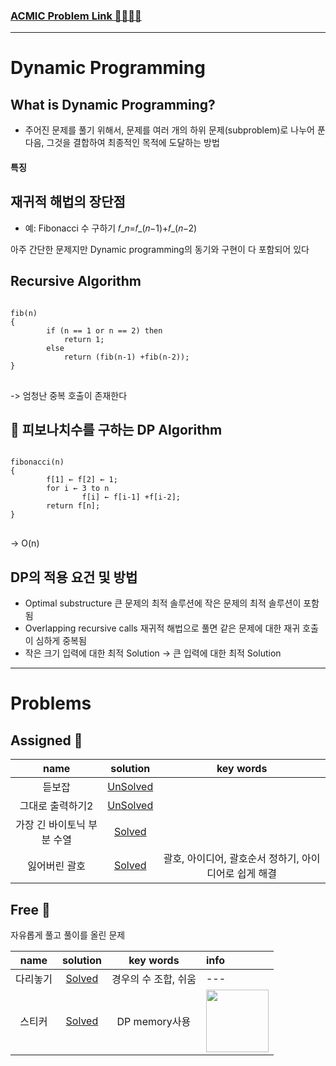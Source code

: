 ### [ACMIC Problem Link 👨‍💻👩‍💻](https://www.acmicpc.net/group/practice/9719/1)

---

# Dynamic Programming

## What is Dynamic Programming?

* 주어진 문제를 풀기 위해서, 문제를 여러 개의 하위 문제(subproblem)로 나누어 푼 다음, 그것을 결합하여 최종적인 목적에 도달하는 방법


#### 특징
## 재귀적 해법의 장단점
* 예: Fibonacci 수 구하기
𝑓_𝑛=𝑓_(𝑛−1)+𝑓_(𝑛−2)

아주 간단한 문제지만 Dynamic programming의 동기와 구현이 다 포함되어 있다

## Recursive Algorithm
<pre>
<code>
fib(n) 
{ 
        if (n == 1 or n == 2) then
            return 1; 
        else
            return (fib(n-1) +fib(n-2)); 
} 
</code>
</pre>
-> 엄청난 중복 호출이 존재한다

## 🍔 피보나치수를 구하는 DP Algorithm
<pre>
<code>
fibonacci(n) 
{ 
        f[1] ← f[2] ← 1; 
        for i ← 3 to n 
                f[i] ← f[i-1] +f[i-2]; 
        return f[n]; 
} 
</code>
</pre>
-> O(n)


## DP의 적용 요건 및 방법
* Optimal substructure
큰 문제의 최적 솔루션에 작은 문제의 최적 솔루션이 포함됨
* Overlapping recursive calls
재귀적 해법으로 풀면 같은 문제에 대한 재귀 호출이 심하게 중복됨
* 작은 크기 입력에 대한 최적 Solution -> 큰 입력에 대한 최적 Solution


---
# Problems

## Assigned 📌

|name|solution|key words|
|:-:|:-:|:-:|
|듣보잡|[UnSolved](problems/듣보잡)|
|그대로 출력하기2|[UnSolved](problems/그대로출력하기2)|
|가장 긴 바이토닉 부분 수열|[Solved](problems/가장긴바이토닉부분수열)|
|잃어버린 괄호|[Solved](problems/잃어버린괄호) |괄호, 아이디어, 괄호순서 정하기, 아이디어로 쉽게 해결

## Free 🤗

자유롭게 풀고 풀이를 올린 문제

|name|solution|key words|info|
|:-:|:-:|:-:|:--|
|다리놓기|[Solved](problems/다리놓기)|경우의 수 조합, 쉬움|---|
|스티커|[Solved](problems/스티커)|DP memory사용|<img src="https://latex.codecogs.com/gif.latex?\underset{2\times&space;N}{Matrix},&space;\underset{2\times&space;2}{dp}" width=100> |
